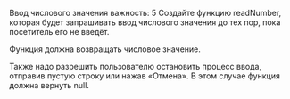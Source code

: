 Ввод числового значения
важность: 5
Создайте функцию readNumber, которая будет запрашивать ввод числового значения до тех пор, пока посетитель его не введёт.

Функция должна возвращать числовое значение.

Также надо разрешить пользователю остановить процесс ввода, отправив пустую строку или нажав «Отмена». В этом случае функция должна вернуть null.
